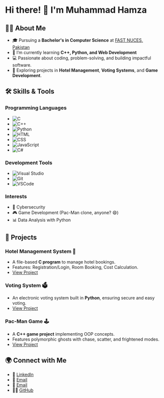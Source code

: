 # Hi there! 👋 I'm Muhammad Hamza 

## 👨‍💻 About Me
- 🎓 Pursuing a **Bachelor's in Computer Science** at [FAST NUCES, Pakistan](https://www.nu.edu.pk/)
- 🌱 I’m currently learning **C++, Python, and Web Development**
- 💻 Passionate about coding, problem-solving, and building impactful software.
- 🚀 Exploring projects in **Hotel Management**, **Voting Systems**, and **Game Development**.

## 🛠️ Skills & Tools
### Programming Languages
- ![C](https://img.shields.io/badge/C-%2300599C.svg?style=flat&logo=c&logoColor=white)
- ![C++](https://img.shields.io/badge/C++-%2300599C.svg?style=flat&logo=c%2B%2B&logoColor=white)
- ![Python](https://img.shields.io/badge/Python-%2314354C.svg?style=flat&logo=python&logoColor=white)
- ![HTML](https://img.shields.io/badge/HTML-%23E34F26.svg?style=flat&logo=html5&logoColor=white)
- ![CSS](https://img.shields.io/badge/CSS-%231572B6.svg?style=flat&logo=css3&logoColor=white)
- ![JavaScript](https://img.shields.io/badge/JavaScript-%23F7DF1E.svg?style=flat&logo=javascript&logoColor=black)
- ![C#](https://img.shields.io/badge/C%23-%23239120.svg?style=flat&logo=c-sharp&logoColor=white)

### Development Tools
- ![Visual Studio](https://img.shields.io/badge/Visual%20Studio-%235C2D91.svg?style=flat&logo=visual-studio&logoColor=white)
- ![Git](https://img.shields.io/badge/Git-%23F05033.svg?style=flat&logo=git&logoColor=white)
- ![VSCode](https://img.shields.io/badge/VS%20Code-%23007ACC.svg?style=flat&logo=visual-studio-code&logoColor=white)

### Interests
- 🔐 Cybersecurity
- 🎮 Game Development (Pac-Man clone, anyone? 😄)
- 📊 Data Analysis with Python

## 🌟 Projects
### Hotel Management System 🏨
- A file-based **C program** to manage hotel bookings.
- Features: Registration/Login, Room Booking, Cost Calculation.
- [View Project](https://github.com/YourUsername/Hotel-Management-System)

### Voting System 🗳️
- An electronic voting system built in **Python**, ensuring secure and easy voting.
- [View Project](https://github.com/YourUsername/Electronic-Voting-System)

### Pac-Man Game 🕹️
- A **C++ game project** implementing OOP concepts.
- Features polymorphic ghosts with chase, scatter, and frightened modes.
- [View Project](https://github.com/YourUsername/Pac-Man-Clone)

## 🌍 Connect with Me
- 💼 [LinkedIn](https://www.linkedin.com/in/muhammad-hamza-b254a0292?utm_source=share&utm_campaign=share_via&utm_content=profile&utm_medium=android_app)
- 📧 [Email](mailto:p230577@cfd.nu.edu.pk)
- 📧 [Email](mailto:p230577@pwr.nu.edu.pk)
- 🧑‍💻 [GitHub](https://github.com/hamzza07x)
